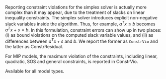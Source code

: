Reporting constraint violations for the simplex solver is actually more complex than it may appear, due to the treatment
of slacks on linear inequality constraints. The simplex solver introduces explicit non-negative slack variables inside
the algorithm. Thus, for example, $a^Tx \le b$ becomes $a^Tx + s = b$. In this formulation, constraint errors can show
up in two places: (i) as bound violations on the computed slack variable values, and (ii) as differences between $a^Tx +
s$ and $b$. We report the former as `ConstrVio` and the latter as ConstrResidual.

For MIP models, the maximum violation of the constraints, including linear, quadratic, SOS and general constraints, is
reported in ConstrVio.

Available for all model types.